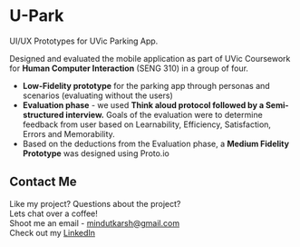 # U-Park

UI/UX Prototypes for UVic Parking App. 

Designed and evaluated the mobile application as part of UVic Coursework for **Human Computer Interaction** (SENG 310) in a group of four.

- **Low-Fidelity prototype** for the parking app through personas and scenarios (evaluating without the users)
- **Evaluation phase** - we used **Think aloud protocol followed by a Semi-structured interview.** Goals of the evaluation were to determine feedback from user based on Learnability, Efficiency, Satisfaction, Errors and Memorability.
- Based on the deductions from the Evaluation phase, a **Medium Fidelity Prototype** was designed using Proto.io 

## Contact Me 

Like my project? Questions about the project?<br />
Lets chat over a coffee!<br />
Shoot me an email - mindutkarsh@gmail.com<br />
Check out my [LinkedIn](https://www.linkedin.com/in/utkarsh-patadia-a291a7171/)
